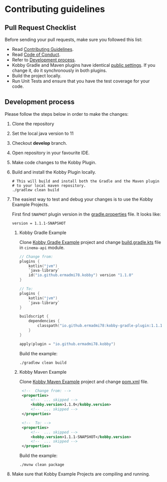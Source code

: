 # Contributing guidelines

## Pull Request Checklist

Before sending your pull requests, make sure you followed this list:

- Read [Contributing Guidelines](CONTRIBUTING.md).
- Read [Code of Conduct](CODE_OF_CONDUCT.md).
- Refer to [Development process](#development-process).
- Kobby Gradle and Maven plugins have
  identical [public settings](https://github.com/ermadmi78/kobby/wiki/Available-Gradle-Plugin-Settings). If you change
  it, do it synchronously in both plugins.
- Build the project locally.
- Run Unit Tests and ensure that you have the test coverage for your code.

## Development process

Please follow the steps below in order to make the changes:

1. Clone the repository
1. Set the local java version to 11
1. Checkout **develop** branch.
1. Open repository in your favourite IDE.
1. Make code changes to the Kobby Plugin.
1. Build and install the Kobby Plugin locally.

   ```shell script
   # This will build and install both the Gradle and the Maven plugin 
   # to your local maven repository.
   ./gradlew clean build
   ```

1. The easiest way to test and debug your changes is to use the Kobby Example Projects.

   First find `SNAPHOT` plugin version in
   the [gradle.properties](https://github.com/ermadmi78/kobby/blob/main/gradle.properties) file. It looks like:

   ```properties
   version = 1.1.1-SNAPSHOT
   ```

    1. Kobby Gradle Example

       Clone [Kobby Gradle Example](https://github.com/ermadmi78/kobby-gradle-example) project and
       change [build.gradle.kts](https://github.com/ermadmi78/kobby-gradle-example/blob/main/cinema-api/build.gradle.kts)
       file in `cinema-api` module.

       ```kotlin
       // Change from:
       plugins {
           kotlin("jvm")
           `java-library`
           id("io.github.ermadmi78.kobby") version "1.1.0"
       }
       ```

       ```kotlin
       // To:
       plugins {
           kotlin("jvm")
           `java-library`
       }

       buildscript {
           dependencies {
               classpath("io.github.ermadmi78:kobby-gradle-plugin:1.1.1-SNAPSHOT")
           }
       }

       apply(plugin = "io.github.ermadmi78.kobby")       
       ```

       Build the example:

       ```shell script
       ./gradlew clean build
       ```
    1. Kobby Maven Example

       Clone [Kobby Maven Example](https://github.com/ermadmi78/kobby-maven-example) project and
       change [pom.xml](https://github.com/ermadmi78/kobby-maven-example/blob/main/pom.xml) file.

       ```xml
        <!--  Change from: -->
        <properties>
            <!--  ... skipped -->
            <kobby.version>1.1.0</kobby.version>
            <!--  ... skipped -->
        </properties>
       ```

       ```xml
        <!--  To: -->
        <properties>
            <!--  ... skipped -->
            <kobby.version>1.1.1-SNAPSHOT</kobby.version>
            <!--  ... skipped -->
        </properties>
       ```

       Build the example:

       ```shell script
       ./mvnw clean package
       ```

1. Make sure that Kobby Example Projects are compiling and running.
